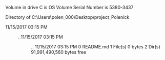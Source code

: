  Volume in drive C is OS
 Volume Serial Number is 5380-3437

 Directory of C:\Users\polen_000\Desktop\project_Polenick

11/15/2017  03:15 PM    <DIR>          .
11/15/2017  03:15 PM    <DIR>          ..
11/15/2017  03:15 PM                 0 README.md
               1 File(s)              0 bytes
               2 Dir(s)  91,991,490,560 bytes free
